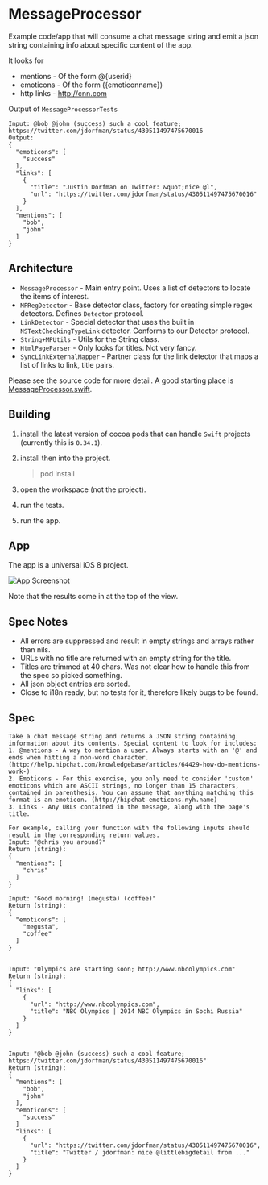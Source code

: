 # MessageProcessor #

Example code/app that will consume a chat message string and emit a json string containing info about specific content of the app.

It looks for 

* mentions - Of the form @{userid}
* emoticons - Of the form ({emoticonname})
* http links - http://cnn.com

Output of `MessageProcessorTests`

	Input: @bob @john (success) such a cool feature; https://twitter.com/jdorfman/status/430511497475670016
	Output:
	{
	  "emoticons": [
	    "success"
	  ],
	  "links": [
	    {
	      "title": "Justin Dorfman on Twitter: &quot;nice @l",
	      "url": "https://twitter.com/jdorfman/status/430511497475670016"
	    }
	  ],
	  "mentions": [
	    "bob",
	    "john"
	  ]
	}


## Architecture ##

* `MessageProcessor` - Main entry point.  Uses a list of detectors to locate the items of interest.
* `MPRegDetector` - Base detector class, factory for creating simple regex detectors. Defines `Detector` protocol.
* `LinkDetector` - Special detector that uses the built in `NSTextCheckingTypeLink` detector. Conforms to our Detector protocol.
* `String+MPUtils` - Utils for the String class.
* `HtmlPageParser` - Only looks for titles. Not very fancy.
* `SyncLinkExternalMapper` - Partner class for the link detector that maps a list of links to link, title pairs.

Please see the source code for more detail.  A good starting place is [MessageProcessor.swift](https://bitbucket.org/minniger/messageprocessor/src/e51c42050537c24f07b4a9e6eba9b5060f00dc13/MessageProcessor.swift?at=master).



## Building  ##

1. install the latest version of cocoa pods that can handle `Swift` projects  (currently this is `0.34.1`). 
2. install then into the project.

	 > pod install

3. open the workspace (not the project).
4. run the tests.
5. run the app.


## App ##

The app is a universal iOS 8 project.  

![App Screenshot](https://bitbucket.org/repo/5oLEBp/images/2499147738-app-screen.png)

Note that the results come in at the top of the view.



## Spec Notes ##

- All errors are suppressed and result in empty strings and arrays rather than nils.
- URLs with no title are returned with an empty string for the title.
- Titles are trimmed at 40 chars. Was not clear how to handle this from the spec so picked something.
- All json object entries are sorted.
- Close to i18n ready, but no tests for it, therefore likely bugs to be found.


## Spec ##

	Take a chat message string and returns a JSON string containing information about its contents. Special content to look for includes:
	1. @mentions - A way to mention a user. Always starts with an '@' and ends when hitting a non-word character. (http://help.hipchat.com/knowledgebase/articles/64429-how-do-mentions-work-)
	2. Emoticons - For this exercise, you only need to consider 'custom' emoticons which are ASCII strings, no longer than 15 characters, contained in parenthesis. You can assume that anything matching this format is an emoticon. (http://hipchat-emoticons.nyh.name)
	3. Links - Any URLs contained in the message, along with the page's title.
 
	For example, calling your function with the following inputs should result in the corresponding return values.
	Input: "@chris you around?"
	Return (string):
	{
	  "mentions": [
	    "chris"
	  ]
	}

	Input: "Good morning! (megusta) (coffee)"
	Return (string):
	{
	  "emoticons": [
	    "megusta",
	    "coffee"
	  ]
	}


	Input: "Olympics are starting soon; http://www.nbcolympics.com"
	Return (string):
	{
	  "links": [
	    {
	      "url": "http://www.nbcolympics.com",
	      "title": "NBC Olympics | 2014 NBC Olympics in Sochi Russia"
	    }
	  ]
	}


	Input: "@bob @john (success) such a cool feature; https://twitter.com/jdorfman/status/430511497475670016"
	Return (string):
	{
	  "mentions": [
	    "bob",
	    "john"
	  ],
	  "emoticons": [
	    "success"
	  ]
	  "links": [
	    {
	      "url": "https://twitter.com/jdorfman/status/430511497475670016",
	      "title": "Twitter / jdorfman: nice @littlebigdetail from ..."
	    }
	  ]
	}
